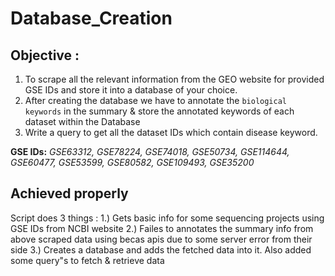 # Database_Creation

## Objective : 
1. To scrape all the relevant information from the GEO website for provided GSE IDs and store it into a database of your choice. 
2. After creating the database we have to annotate the `biological keywords` in the summary & store the annotated keywords of each dataset within the Database 
3. Write a query to get all the dataset IDs which contain disease keyword.

__GSE IDs:__ _GSE63312, GSE78224, GSE74018, GSE50734, GSE114644, GSE60477, GSE53599, GSE80582, GSE109493, GSE35200_

## Achieved properly
Script does 3 things :
   1.) Gets basic info for some sequencing projects using GSE IDs from NCBI website
   2.) Failes to annotates the summary info from above scraped data using becas apis due to some server error from their side
   3.) Creates a database and adds the fetched data into it. Also added some query"s to
   fetch & retrieve data
   